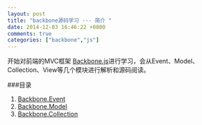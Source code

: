```yaml
---
layout: post
title: "backbone源码学习 --- 简介 "
date: 2014-12-03 16:46:22 +0800
comments: true
categories: ["backbone","js"]
---
```


开始对前端的MVC框架 [Backbone.js](http://backbonejs.org/)进行学习，会从Event、Model、Collection、View等几个模块进行解析和源码阅读。

<!-- more -->

###目录
1. [Backbone.Event](http://qbright.github.io/blog/2014/12/04/backbone.Events/)
2. [Backbone.Model](http://qbright.github.io/blog/2014/12/04/backbone.Model/)
3. [Backbone.Collection](http://qbright.github.io/blog/2014/12/08/backbone.Collectioin/)